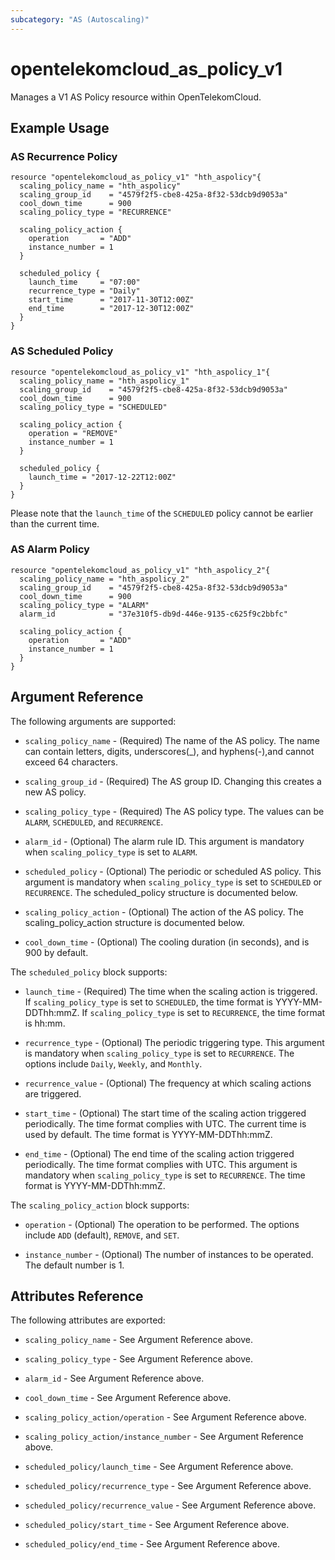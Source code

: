 ```yaml
---
subcategory: "AS (Autoscaling)"
---
```


# opentelekomcloud_as_policy_v1

Manages a V1 AS Policy resource within OpenTelekomCloud.

## Example Usage

### AS Recurrence Policy

```hcl
resource "opentelekomcloud_as_policy_v1" "hth_aspolicy"{
  scaling_policy_name = "hth_aspolicy"
  scaling_group_id    = "4579f2f5-cbe8-425a-8f32-53dcb9d9053a"
  cool_down_time      = 900
  scaling_policy_type = "RECURRENCE"

  scaling_policy_action {
    operation       = "ADD"
    instance_number = 1
  }

  scheduled_policy {
    launch_time     = "07:00"
    recurrence_type = "Daily"
    start_time      = "2017-11-30T12:00Z"
    end_time        = "2017-12-30T12:00Z"
  }
}
```

### AS Scheduled Policy

```hcl
resource "opentelekomcloud_as_policy_v1" "hth_aspolicy_1"{
  scaling_policy_name = "hth_aspolicy_1"
  scaling_group_id    = "4579f2f5-cbe8-425a-8f32-53dcb9d9053a"
  cool_down_time      = 900
  scaling_policy_type = "SCHEDULED"

  scaling_policy_action {
    operation = "REMOVE"
    instance_number = 1
  }

  scheduled_policy {
    launch_time = "2017-12-22T12:00Z"
  }
}
```

Please note that the `launch_time` of the `SCHEDULED` policy cannot be earlier than the current time.

### AS Alarm Policy

```hcl
resource "opentelekomcloud_as_policy_v1" "hth_aspolicy_2"{
  scaling_policy_name = "hth_aspolicy_2"
  scaling_group_id    = "4579f2f5-cbe8-425a-8f32-53dcb9d9053a"
  cool_down_time      = 900
  scaling_policy_type = "ALARM"
  alarm_id            = "37e310f5-db9d-446e-9135-c625f9c2bbfc"
  
  scaling_policy_action {
    operation       = "ADD"
    instance_number = 1
  }
}
```

## Argument Reference

The following arguments are supported:

* `scaling_policy_name` - (Required) The name of the AS policy. The name can contain letters,
    digits, underscores(_), and hyphens(-),and cannot exceed 64 characters.

* `scaling_group_id` - (Required) The AS group ID. Changing this creates a new AS policy.

* `scaling_policy_type` - (Required) The AS policy type. The values can be `ALARM`, `SCHEDULED`,
    and `RECURRENCE`.

* `alarm_id` - (Optional) The alarm rule ID. This argument is mandatory
    when `scaling_policy_type` is set to `ALARM`.

* `scheduled_policy` - (Optional) The periodic or scheduled AS policy. This argument is mandatory
    when `scaling_policy_type` is set to `SCHEDULED` or `RECURRENCE`. The scheduled_policy structure
    is documented below.

* `scaling_policy_action` - (Optional) The action of the AS policy. The scaling_policy_action
    structure is documented below.

* `cool_down_time` - (Optional) The cooling duration (in seconds), and is 900 by default.

The `scheduled_policy` block supports:

* `launch_time` - (Required) The time when the scaling action is triggered. If `scaling_policy_type`
  is set to `SCHEDULED`, the time format is YYYY-MM-DDThh:mmZ. If `scaling_policy_type` is set to
  `RECURRENCE`, the time format is hh:mm.

* `recurrence_type` - (Optional) The periodic triggering type. This argument is mandatory when
  `scaling_policy_type` is set to `RECURRENCE`. The options include `Daily`, `Weekly`, and `Monthly`.

* `recurrence_value` - (Optional) The frequency at which scaling actions are triggered.

* `start_time` - (Optional) The start time of the scaling action triggered periodically.
  The time format complies with UTC. The current time is used by default. The time
  format is YYYY-MM-DDThh:mmZ.

* `end_time` - (Optional) The end time of the scaling action triggered periodically.
  The time format complies with UTC. This argument is mandatory when `scaling_policy_type`
  is set to `RECURRENCE`. The time format is YYYY-MM-DDThh:mmZ.

The `scaling_policy_action` block supports:

* `operation` - (Optional) The operation to be performed. The options include `ADD` (default), `REMOVE`,
  and `SET`.

* `instance_number` - (Optional) The number of instances to be operated. The default number is 1.

## Attributes Reference

The following attributes are exported:

* `scaling_policy_name` - See Argument Reference above.

* `scaling_policy_type` - See Argument Reference above.

* `alarm_id` - See Argument Reference above.

* `cool_down_time` - See Argument Reference above.

* `scaling_policy_action/operation` - See Argument Reference above.

* `scaling_policy_action/instance_number` - See Argument Reference above.

* `scheduled_policy/launch_time` - See Argument Reference above.

* `scheduled_policy/recurrence_type` - See Argument Reference above.

* `scheduled_policy/recurrence_value` - See Argument Reference above.

* `scheduled_policy/start_time` - See Argument Reference above.

* `scheduled_policy/end_time` - See Argument Reference above.
